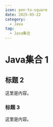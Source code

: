 ```yaml
---
icon: pen-to-square
date: 2025-05-22
category:
  - Java
tag:
  - Java集合
---
```


# Java集合 1

## 标题 2

这里是内容。

### 标题 3

这里是内容。
